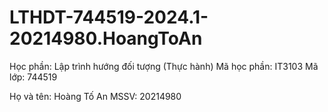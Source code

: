# LTHDT-744519-2024.1-20214980.HoangToAn
Học phần: Lập trình hướng đối tượng (Thực hành)
Mã học phần: IT3103
Mã lớp: 744519

Họ và tên: Hoàng Tố An
MSSV: 20214980